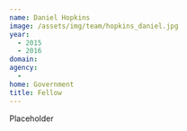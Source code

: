 ```yaml
---
name: Daniel Hopkins
image: /assets/img/team/hopkins_daniel.jpg
year: 
  - 2015
  - 2016
domain:
agency:
  - 
home: Government
title: Fellow
---
```


Placeholder
